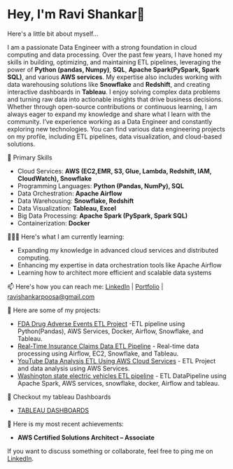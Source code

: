 # Hey, I'm Ravi Shankar👋

Here's a little bit about myself...

I am a passionate Data Engineer with a strong foundation in cloud computing and data processing. Over the past few years, I have honed my skills in building, optimizing, and maintaining ETL pipelines, leveraging the power of **Python (pandas, Numpy)**, **SQL**, **Apache Spark(PySpark, Spark SQL)**, and various **AWS services**. My expertise also includes working with data warehousing solutions like **Snowflake** and **Redshift**, and creating interactive dashboards in **Tableau**. I enjoy solving complex data problems and turning raw data into actionable insights that drive business decisions. Whether through open-source contributions or continuous learning, I am always eager to expand my knowledge and share what I learn with the community. I’ve experience working as a Data Engineer and constantly exploring new technologies. You can find various data engineering projects on my profile, including ETL pipelines, data visualization, and cloud-based solutions.

💬 Primary Skills

- Cloud Services: **AWS (EC2,EMR, S3, Glue, Lambda, Redshift, IAM, CloudWatch), Snowflake**
- Programming Languages: **Python (Pandas, NumPy), SQL**
- Data Orchestration: **Apache Airflow**
- Data Warehousing: **Snowflake, Redshift**
- Data Visualization: **Tableau, Excel**
- Big Data Processing: **Apache Spark (PySpark, Spark SQL)**
- Containerization: **Docker**

🧑🏻‍🏫 Here's what  I am currently learning:
- Expanding my knowledge in advanced cloud services and distributed computing.
- Enhancing my expertise in data orchestration tools like Apache Airflow
- Learning how to architect more efficient and scalable data systems

📫 Here's how you can reach me: [LinkedIn](http://www.linkedin.com/in/ravi-shankar-p-r-a2a51a200) | [Portfolio](https://ravishankarpoosa.wixsite.com/portfolio) | ravishankarpoosa@gmail.com

🤘 Here are some of my projects:
- [FDA Drug Adverse Events ETL Project](https://github.com/ravishankar324/FDA-Drug-Adverse-events-ETL-Project) -ETL pipeline using Python(Pandas), AWS Services, Docker, Airflow, Snowflake, and Tableau.
- [Real-Time Insurance Claims Data ETL Pipeline](https://github.com/ravishankar324/Real-Time-Insurance-claims-Data-ETL-Pipeline) - Real-time data processing using Airflow, EC2, Snowflake, and Tableau.
- [YouTube Data Analysis ETL Using AWS Cloud Services](https://github.com/ravishankar324/Youtube-Data-Analysis-ETL-Using-AWS-Cloud-Services) - ETL Project and data analysis using AWS Services.
- [Washington state electric vehicles ETL pipeline](https://github.com/ravishankar324/Washington-state-electric-vehicles-ETL-pipeline) - ETL DataPipeline using Apache Spark, AWS services, snowflake, docker, Airflow and tableau.

🤘 Checkout my tableau Dashboards
- [TABLEAU DASHBOARDS](https://public.tableau.com/app/profile/ravi.shankar.p.r/vizzes)
  
📝 Here is my most recent achievements:
- **AWS Certified Solutions Architect – Associate**
  

If you want to discuss something or collaborate, feel free to ping me on [LinkedIn](http://www.linkedin.com/in/ravi-shankar-p-r-a2a51a200).


<!---
ravishankar324/ravishankar324 is a ✨ special ✨ repository because its `README.md` (this file) appears on your GitHub profile.
You can click the Preview link to take a look at your changes.
--->
